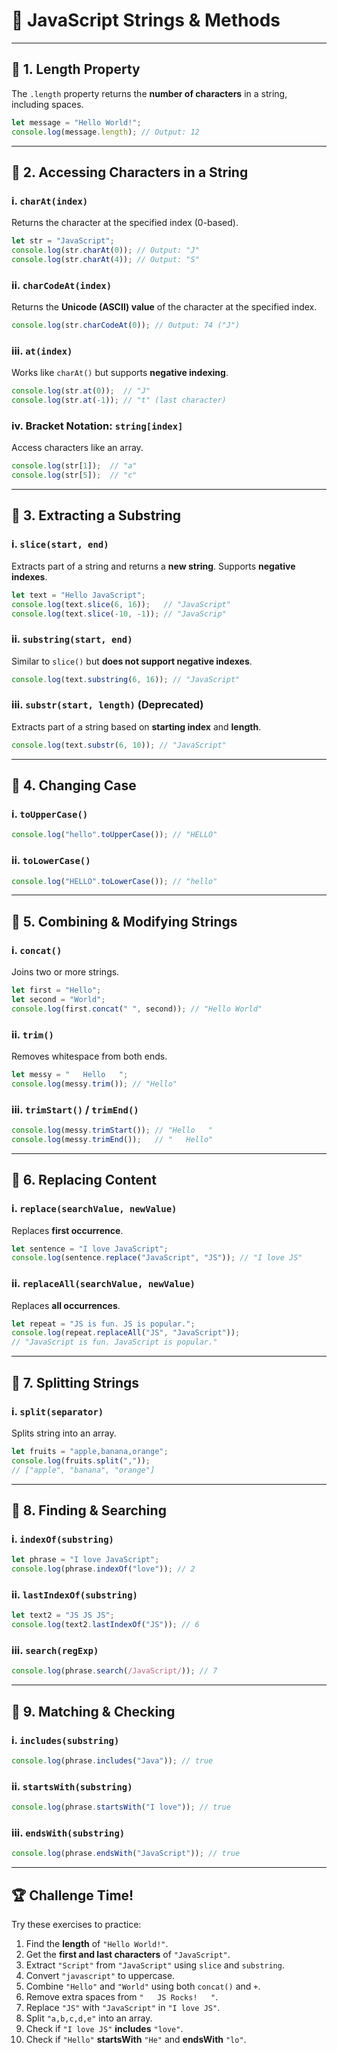 # 📝 JavaScript Strings & Methods

---

## 🔹 1. Length Property

The `.length` property returns the **number of characters** in a string, including spaces.

```javascript
let message = "Hello World!";
console.log(message.length); // Output: 12
```

---

## 🔹 2. Accessing Characters in a String

### i. `charAt(index)`

Returns the character at the specified index (0-based).

```javascript
let str = "JavaScript";
console.log(str.charAt(0)); // Output: "J"
console.log(str.charAt(4)); // Output: "S"
```

### ii. `charCodeAt(index)`

Returns the **Unicode (ASCII) value** of the character at the specified index.

```javascript
console.log(str.charCodeAt(0)); // Output: 74 ("J")
```

### iii. `at(index)`

Works like `charAt()` but supports **negative indexing**.

```javascript
console.log(str.at(0));  // "J"
console.log(str.at(-1)); // "t" (last character)
```

### iv. Bracket Notation: `string[index]`

Access characters like an array.

```javascript
console.log(str[1]);  // "a"
console.log(str[5]);  // "c"
```

---

## 🔹 3. Extracting a Substring

### i. `slice(start, end)`

Extracts part of a string and returns a **new string**. Supports **negative indexes**.

```javascript
let text = "Hello JavaScript";
console.log(text.slice(6, 16));   // "JavaScript"
console.log(text.slice(-10, -1)); // "JavaScrip"
```

### ii. `substring(start, end)`

Similar to `slice()` but **does not support negative indexes**.

```javascript
console.log(text.substring(6, 16)); // "JavaScript"
```

### iii. `substr(start, length)` (Deprecated)

Extracts part of a string based on **starting index** and **length**.

```javascript
console.log(text.substr(6, 10)); // "JavaScript"
```

---

## 🔹 4. Changing Case

### i. `toUpperCase()`

```javascript
console.log("hello".toUpperCase()); // "HELLO"
```

### ii. `toLowerCase()`

```javascript
console.log("HELLO".toLowerCase()); // "hello"
```

---

## 🔹 5. Combining & Modifying Strings

### i. `concat()`

Joins two or more strings.

```javascript
let first = "Hello";
let second = "World";
console.log(first.concat(" ", second)); // "Hello World"
```

### ii. `trim()`

Removes whitespace from both ends.

```javascript
let messy = "   Hello   ";
console.log(messy.trim()); // "Hello"
```

### iii. `trimStart()` / `trimEnd()`

```javascript
console.log(messy.trimStart()); // "Hello   "
console.log(messy.trimEnd());   // "   Hello"
```

---

## 🔹 6. Replacing Content

### i. `replace(searchValue, newValue)`

Replaces **first occurrence**.

```javascript
let sentence = "I love JavaScript";
console.log(sentence.replace("JavaScript", "JS")); // "I love JS"
```

### ii. `replaceAll(searchValue, newValue)`

Replaces **all occurrences**.

```javascript
let repeat = "JS is fun. JS is popular.";
console.log(repeat.replaceAll("JS", "JavaScript")); 
// "JavaScript is fun. JavaScript is popular."
```

---

## 🔹 7. Splitting Strings

### i. `split(separator)`

Splits string into an array.

```javascript
let fruits = "apple,banana,orange";
console.log(fruits.split(",")); 
// ["apple", "banana", "orange"]
```

---

## 🔹 8. Finding & Searching

### i. `indexOf(substring)`

```javascript
let phrase = "I love JavaScript";
console.log(phrase.indexOf("love")); // 2
```

### ii. `lastIndexOf(substring)`

```javascript
let text2 = "JS JS JS";
console.log(text2.lastIndexOf("JS")); // 6
```

### iii. `search(regExp)`

```javascript
console.log(phrase.search(/JavaScript/)); // 7
```

---

## 🔹 9. Matching & Checking

### i. `includes(substring)`

```javascript
console.log(phrase.includes("Java")); // true
```

### ii. `startsWith(substring)`

```javascript
console.log(phrase.startsWith("I love")); // true
```

### iii. `endsWith(substring)`

```javascript
console.log(phrase.endsWith("JavaScript")); // true
```

---

## 🏆 Challenge Time!

Try these exercises to practice:

1. Find the **length** of `"Hello World!"`.
2. Get the **first and last characters** of `"JavaScript"`.
3. Extract `"Script"` from `"JavaScript"` using `slice` and `substring`.
4. Convert `"javascript"` to uppercase.
5. Combine `"Hello"` and `"World"` using both `concat()` and `+`.
6. Remove extra spaces from `"   JS Rocks!   "`.
7. Replace `"JS"` with `"JavaScript"` in `"I love JS"`.
8. Split `"a,b,c,d,e"` into an array.
9. Check if `"I love JS"` **includes** `"love"`.
10. Check if `"Hello"` **startsWith** `"He"` and **endsWith** `"lo"`.
